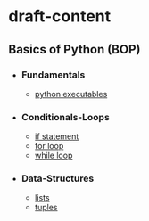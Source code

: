 # draft-content

## Basics of Python (BOP)

  - ### Fundamentals
    - [python executables](./BOP/fundamentals/python_executables.html)
    

  - ### Conditionals-Loops
    - [if statement](./BOP/conditionals-loops/if_statement.html)
    - [for loop](./BOP/conditionals-loops/for_loop_python.html)
    - [while loop](./BOP/conditionals-loops/while_loop_python.html)
  
  - ### Data-Structures
    - [lists](./BOP/data-structures/lists_arrays.html)
    - [tuples](./BOP/data-structures/tupples.html)

